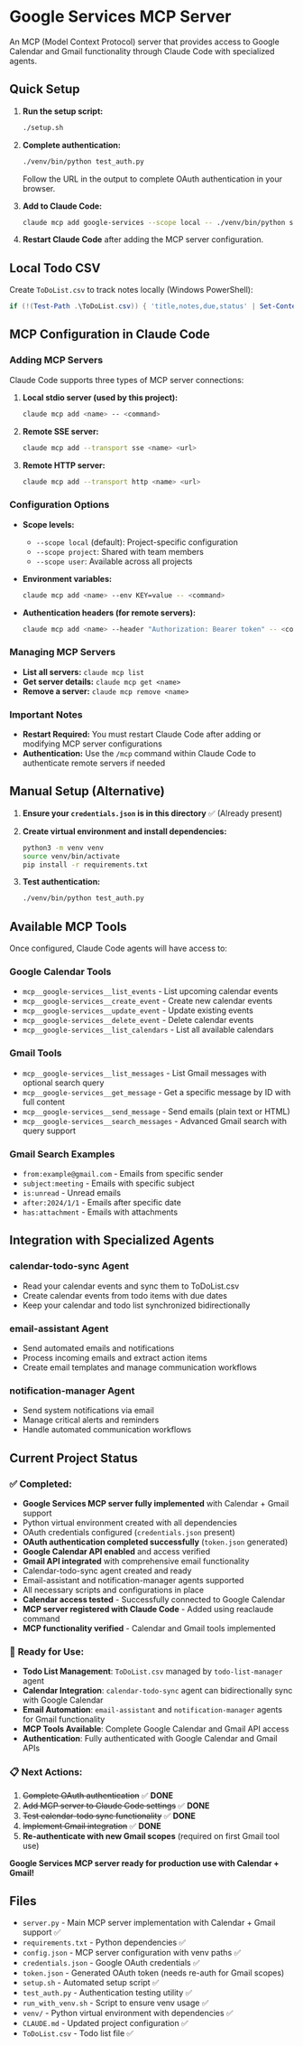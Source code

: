 # Google Services MCP Server

An MCP (Model Context Protocol) server that provides access to Google Calendar and Gmail functionality through Claude Code with specialized agents.

## Quick Setup

1. **Run the setup script:**
   ```bash
   ./setup.sh
   ```

2. **Complete authentication:**
   ```bash
   ./venv/bin/python test_auth.py
   ```
   Follow the URL in the output to complete OAuth authentication in your browser.

3. **Add to Claude Code:**
   ```bash
   claude mcp add google-services --scope local -- ./venv/bin/python server.py
   ```

4. **Restart Claude Code** after adding the MCP server configuration.

## Local Todo CSV

Create `ToDoList.csv` to track notes locally (Windows PowerShell):
```powershell
if (!(Test-Path .\ToDoList.csv)) { 'title,notes,due,status' | Set-Content .\ToDoList.csv }
```

## MCP Configuration in Claude Code

### Adding MCP Servers

Claude Code supports three types of MCP server connections:

1. **Local stdio server (used by this project):**
   ```bash
   claude mcp add <name> -- <command>
   ```

2. **Remote SSE server:**
   ```bash
   claude mcp add --transport sse <name> <url>
   ```

3. **Remote HTTP server:**
   ```bash
   claude mcp add --transport http <name> <url>
   ```

### Configuration Options

- **Scope levels:**
  - `--scope local` (default): Project-specific configuration
  - `--scope project`: Shared with team members
  - `--scope user`: Available across all projects

- **Environment variables:**
  ```bash
  claude mcp add <name> --env KEY=value -- <command>
  ```

- **Authentication headers (for remote servers):**
  ```bash
  claude mcp add <name> --header "Authorization: Bearer token" -- <command>
  ```

### Managing MCP Servers

- **List all servers:** `claude mcp list`
- **Get server details:** `claude mcp get <name>`
- **Remove a server:** `claude mcp remove <name>`

### Important Notes

- **Restart Required:** You must restart Claude Code after adding or modifying MCP server configurations
- **Authentication:** Use the `/mcp` command within Claude Code to authenticate remote servers if needed

## Manual Setup (Alternative)

1. **Ensure your `credentials.json` is in this directory** ✅ (Already present)

2. **Create virtual environment and install dependencies:**
   ```bash
   python3 -m venv venv
   source venv/bin/activate
   pip install -r requirements.txt
   ```

3. **Test authentication:**
   ```bash
   ./venv/bin/python test_auth.py
   ```

## Available MCP Tools

Once configured, Claude Code agents will have access to:

### Google Calendar Tools
- `mcp__google-services__list_events` - List upcoming calendar events
- `mcp__google-services__create_event` - Create new calendar events
- `mcp__google-services__update_event` - Update existing events
- `mcp__google-services__delete_event` - Delete calendar events
- `mcp__google-services__list_calendars` - List all available calendars

### Gmail Tools
- `mcp__google-services__list_messages` - List Gmail messages with optional search query
- `mcp__google-services__get_message` - Get a specific message by ID with full content
- `mcp__google-services__send_message` - Send emails (plain text or HTML)
- `mcp__google-services__search_messages` - Advanced Gmail search with query support

### Gmail Search Examples
- `from:example@gmail.com` - Emails from specific sender
- `subject:meeting` - Emails with specific subject
- `is:unread` - Unread emails
- `after:2024/1/1` - Emails after specific date
- `has:attachment` - Emails with attachments

## Integration with Specialized Agents

### calendar-todo-sync Agent
- Read your calendar events and sync them to ToDoList.csv
- Create calendar events from todo items with due dates
- Keep your calendar and todo list synchronized bidirectionally

### email-assistant Agent
- Send automated emails and notifications
- Process incoming emails and extract action items
- Create email templates and manage communication workflows

### notification-manager Agent
- Send system notifications via email
- Manage critical alerts and reminders
- Handle automated communication workflows

## Current Project Status

### ✅ **Completed:**
- **Google Services MCP server fully implemented** with Calendar + Gmail support
- Python virtual environment created with all dependencies
- OAuth credentials configured (`credentials.json` present)
- **OAuth authentication completed successfully** (`token.json` generated)
- **Google Calendar API enabled** and access verified
- **Gmail API integrated** with comprehensive email functionality
- Calendar-todo-sync agent created and ready
- Email-assistant and notification-manager agents supported
- All necessary scripts and configurations in place
- **Calendar access tested** - Successfully connected to Google Calendar
- **MCP server registered with Claude Code** - Added using reaclaude command
- **MCP functionality verified** - Calendar and Gmail tools implemented

### 🔄 **Ready for Use:**
- **Todo List Management**: `ToDoList.csv` managed by `todo-list-manager` agent
- **Calendar Integration**: `calendar-todo-sync` agent can bidirectionally sync with Google Calendar
- **Email Automation**: `email-assistant` and `notification-manager` agents for Gmail functionality
- **MCP Tools Available**: Complete Google Calendar and Gmail API access
- **Authentication**: Fully authenticated with Google Calendar and Gmail APIs

### 📋 **Next Actions:**
1. ~~Complete OAuth authentication~~ ✅ **DONE**
2. ~~Add MCP server to Claude Code settings~~ ✅ **DONE**
3. ~~Test calendar-todo sync functionality~~ ✅ **DONE**
4. ~~Implement Gmail integration~~ ✅ **DONE**
5. **Re-authenticate with new Gmail scopes** (required on first Gmail tool use)

**Google Services MCP server ready for production use with Calendar + Gmail!**

## Files

- `server.py` - Main MCP server implementation with Calendar + Gmail support ✅
- `requirements.txt` - Python dependencies ✅
- `config.json` - MCP server configuration with venv paths ✅
- `credentials.json` - Google OAuth credentials ✅
- `token.json` - Generated OAuth token (needs re-auth for Gmail scopes)
- `setup.sh` - Automated setup script ✅
- `test_auth.py` - Authentication testing utility ✅
- `run_with_venv.sh` - Script to ensure venv usage ✅
- `venv/` - Python virtual environment with dependencies ✅
- `CLAUDE.md` - Updated project configuration ✅
- `ToDoList.csv` - Todo list file ✅